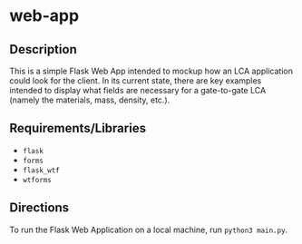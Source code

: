 # web-app

## Description
This is a simple Flask Web App intended to mockup how an LCA application could look for the client. In its current state, there are key examples intended to display what fields are necessary for a gate-to-gate LCA (namely the materials, mass, density, etc.). 

## Requirements/Libraries
- `flask`
- `forms`
- `flask_wtf`
- `wtforms`

## Directions
To run the Flask Web Application on a local machine, run `python3 main.py`.



